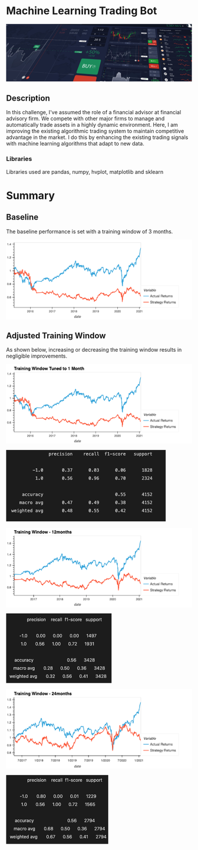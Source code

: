# Machine Learning Trading Bot

![Decorative image.](Images/15-challenge-image.png)

## Description

In this challenge, I've assumed the role of a financial advisor at financial advisory firm. We compete with other major firms to manage and automatically trade assets in a highly dynamic environment. Here, I am improving the existing algorithmic trading system to maintain competitive advantage in the market. I do this by enhancing the existing trading signals with machine learning algorithms that adapt to new data.

### Libraries

Libraries used are pandas, numpy, hvplot, matplotlib and sklearn

# Summary

## Baseline

The baseline performance is set with a training window of 3 months.

![Baseline](Plots/Baseline.png)

## Adjusted Training Window

As shown below, increasing or decreasing the training window results in negligible improvements.

![1-month](Plots/Tuned_1month.png)

![1-month](Classification_reports/Tuned_1month.png)

![12-months](Plots/Tuned_12months.png)

![12-months](Classification_reports/Tuned_12months.png)

![24-months](Plots/Tuned_24months.png)

![24-months](Classification_reports/Tuned_24months.png)